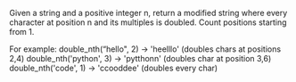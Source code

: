 Given a string and a positive integer n, return a modified string where every character at position n and its multiples is doubled. Count positions starting from 1.

For example:
double_nth(“hello", 2) → 'heelllo' (doubles chars at positions 2,4)
double_nth('python', 3) → 'pytthonn' (doubles char at position 3,6)
double_nth('code', 1) → 'ccooddee' (doubles every char)

